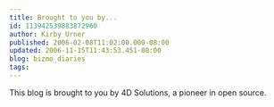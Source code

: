 ```yaml
---
title: Brought to you by...
id: 113942539883872960
author: Kirby Urner
published: 2006-02-08T11:02:00.000-08:00
updated: 2006-11-15T11:43:53.451-08:00
blog: bizmo_diaries
tags: 
---
```


[](http://photos1.blogger.com/blogger/1134/545/1600/logo1.png)This blog is brought to you by 4D Solutions, a pioneer in open source.